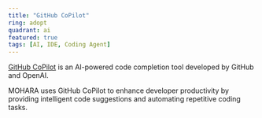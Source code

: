 ```yaml
---
title: "GitHub CoPilot"
ring: adopt
quadrant: ai
featured: true
tags: [AI, IDE, Coding Agent]
---
```


[GitHub CoPilot](https://copilot.github.com/) is an AI-powered code completion tool developed by GitHub and OpenAI.

MOHARA uses GitHub CoPilot to enhance developer productivity by providing intelligent code suggestions and automating repetitive coding tasks.
